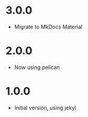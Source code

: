 # 3.0.0

- Migrate to MkDocs Material

# 2.0.0

- Now using pelican

# 1.0.0

- Initial version, using jekyl 

